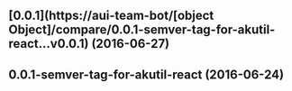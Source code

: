 <a name="0.0.1"></a>
## [0.0.1](https://aui-team-bot/[object Object]/compare/0.0.1-semver-tag-for-akutil-react...v0.0.1) (2016-06-27)



<a name="0.0.1-semver-tag-for-akutil-react"></a>
## 0.0.1-semver-tag-for-akutil-react (2016-06-24)



